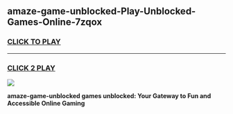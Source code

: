 
## amaze-game-unblocked-Play-Unblocked-Games-Online-7zqox
<h3>
<a href="https://premium76.site?title=amaze-game-unblocked&ref=24A">CLICK TO PLAY</a></h3>
<hr>

<h3>
<a href="https://premium76.site?title=amaze-game-unblocked&ref=24A">CLICK 2 PLAY</a>
  
</h3>

<a href="https://premium76.site?title=amaze-game-unblocked&ref=24A"><img src="https://clearcache.store/games.png"></a>


**amaze-game-unblocked games unblocked: Your Gateway to Fun and Accessible Online Gaming**
